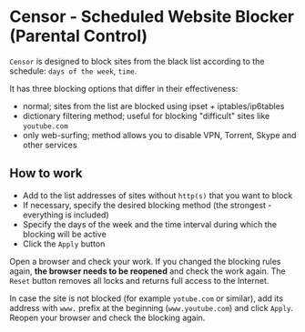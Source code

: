 # Censor - Scheduled Website Blocker (Parental Control)

`Censor` is designed to block sites from the black list according to the schedule: `days of the week`, `time`.

It has three blocking options that differ in their effectiveness:
+ normal; sites from the list are blocked using ipset + iptables/ip6tables
+ dictionary filtering method; useful for blocking "difficult" sites like `youtube.com`
+ only web-surfing; method allows you to disable VPN, Torrent, Skype and other services

How to work
--
+ Add to the list addresses of sites without `http(s)` that you want to block
+ If necessary, specify the desired blocking method (the strongest - everything is included)
+ Specify the days of the week and the time interval during which the blocking will be active
+ Click the `Apply` button

Open a browser and check your work. If you changed the blocking rules again, **the browser needs to be reopened** and check the work again. The `Reset` button removes all locks and returns full access to the Internet.

In case the site is not blocked (for example `yotube.com` or similar), add its address with `www.` prefix at the beginning (`www.youtube.com`) and click `Apply`. Reopen your browser and check the blocking again.
